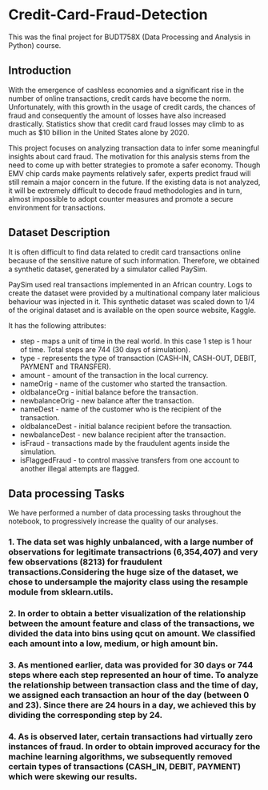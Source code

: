 # Credit-Card-Fraud-Detection

This was the final project for BUDT758X (Data Processing and Analysis in Python) course.

## Introduction

With the emergence of cashless economies and a significant rise in the number of online transactions, credit cards have become the norm. Unfortunately, with this growth in the usage of credit cards, the chances of fraud and consequently the amount of losses have also increased drastically. Statistics show that credit card fraud losses may climb to as much as $10 billion in the United States alone by 2020.

This project focuses on analyzing transaction data to infer some meaningful insights about card fraud. The motivation for this analysis stems from the need to come up with better strategies to promote a safer economy. Though EMV chip cards make payments relatively safer, experts predict fraud will still remain a major concern in the future. If the existing data is not analyzed, it will be extremely difficult to decode fraud methodologies and in turn, almost impossible to adopt counter measures and promote a secure environment for transactions.

## Dataset Description

It is often difficult to find data related to credit card transactions online because of the sensitive nature of such information. Therefore, we obtained a synthetic dataset, generated by a simulator called PaySim.

PaySim used real transactions implemented in an African country. Logs to create the dataset were provided by a multinational company later malicious behaviour was injected in it. This synthetic dataset was scaled down to 1/4 of the original dataset and is available on the open source website, Kaggle.

It has the following attributes:

* step - maps a unit of time in the real world. In this case 1 step is 1 hour of time. Total steps are 744 (30 days of simulation).
* type - represents the type of transaction (CASH-IN, CASH-OUT, DEBIT, PAYMENT and TRANSFER).
* amount - amount of the transaction in the local currency.
* nameOrig - name of the customer who started the transaction.
* oldbalanceOrg - initial balance before the transaction.
* newbalanceOrig - new balance after the transaction.
* nameDest - name of the customer who is the recipient of the transaction.
* oldbalanceDest - initial balance recipient before the transaction.
* newbalanceDest - new balance recipient after the transaction.
* isFraud - transactions made by the fraudulent agents inside the simulation.
* isFlaggedFraud - to control massive transfers from one account to another illegal attempts are flagged.

## Data processing Tasks

We have performed a number of data processing tasks throughout the notebook, to progressively increase the quality of our analyses.

### 1. The data set was highly unbalanced, with a large number of observations for legitimate transactrions (6,354,407) and very few observations (8213) for fraudulent transactions.Considering the huge size of the dataset, we chose to undersample the majority class using the resample module from sklearn.utils.

### 2. In order to obtain a better visualization of the relationship between the amount feature and class of the transactions, we divided the data into bins using qcut on amount. We classified each amount into a low, medium, or high amount bin.

### 3. As mentioned earlier, data was provided for 30 days or 744 steps where each step represented an hour of time. To analyze the relationship between transaction class and the time of day, we assigned each transaction an hour of the day (between 0 and 23). Since there are 24 hours in a day, we achieved this by dividing the corresponding step by 24.

### 4. As is observed later, certain transactions had virtually zero instances of fraud. In order to obtain improved accuracy for the machine learning algorithms, we subsequently removed certain types of transactions (CASH_IN, DEBIT, PAYMENT) which were skewing our results.
